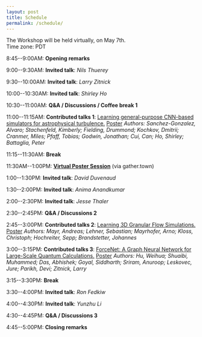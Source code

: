 ```yaml
---
layout: post
title: Schedule
permalink: /schedule/
---
```


The Workshop will be held virtually, on May 7th.<br>
Time zone: PDT

8:45--9:00AM: **Opening remarks**

9:00--9:30AM: **Invited talk**: *Nils Thuerey*

9:30--10:00AM: **Invited talk**: *Larry Zitnick*

10:00--10:30AM: **Invited talk**: *Shirley Ho*

10:30--11:00AM: **Q&A / Discussions / Coffee break 1**

11:00--11:15AM: **Contributed talks 1**: [Learning general-purpose CNN-based simulators for astrophysical turbulence.](https://simdl.github.io/files/26_paper_upload.pdf) [Poster](https://simdl.github.io/posters/26-supp_poster_upload.pdf) *Authors: Sanchez-Gonzalez, Alvaro; Stachenfeld, Kimberly; Fielding, Drummond; Kochkov, Dmitrii; Cranmer, Miles; Pfaff, Tobias; Godwin, Jonathan; Cui, Can; Ho, Shirley; Battaglia, Peter*

11:15--11:30AM: **Break**

11:30AM--1:00PM: [**Virtual Poster Session**](/papers) (via gather.town)

1:00--1:30PM: **Invited talk**: *David Duvenaud*

1:30--2:00PM: **Invited talk**: *Anima Anandkumar*

2:00--2:30PM: **Invited talk**: *Jesse Thaler*

2:30--2:45PM: **Q&A / Discussions 2**

2:45--3:00PM: **Contributed talks 2**: [Learning 3D Granular Flow Simulations.](https://SimDL.github.io/files/42_workshop_sim_ICLR.pdf) [Poster](https://SimDL.github.io/posters/42-supp_poster.pdf) *Authors: Mayr, Andreas; Lehner, Sebastian; Mayrhofer, Arno; Kloss, Christoph; Hochreiter, Sepp; Brandstetter, Johannes*

3:00--3:15PM: **Contributed talks 3**: [ForceNet: A Graph Neural Network for Large-Scale Quantum Calculations.](https://SimDL.github.io/files/62_forcenet_iclr2021_simdl.pdf) [Poster](https://SimDL.github.io/posters/62-supp_forcenet_iclr2021-ws-poster.pdf) *Authors: Hu, Weihua; Shuaibi, Muhammed; Das, Abhishek; Goyal, Siddharth; Sriram, Anuroop; Leskovec, Jure; Parikh, Devi; Zitnick, Larry*

3:15--3:30PM: **Break**

3:30--4:00PM: **Invited talk**: *Ron Fedkiw* 

4:00--4:30PM: **Invited talk**: *Yunzhu Li* 

4:30--4:45PM: **Q&A / Discussions 3**

4:45--5:00PM: **Closing remarks**
